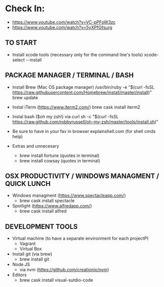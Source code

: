 
# Check In:
* https://www.youtube.com/watch?v=VC-pPFoW3zc
* https://www.youtube.com/watch?v=5yXPfGfsurg

## TO START
* Install xcode tools (necessary only for the command line's tools)
  xcode-select --install
  
## PACKAGE MANAGER / TERMINAL / BASH
* Install Brew (Mac OS package manager)
  /usr/bin/ruby -e "$(curl -fsSL https://raw.githubusercontent.com/Homebrew/install/master/install)"
  brew update

* Instal iTerm (https://www.iterm2.com/)
  brew cask install iterm2  
  
* Instal bash ($oh my zsh!) via curl
  sh -c "$(curl -fsSL https://raw.github.com/robbyrussell/oh-my-zsh/master/tools/install.sh)"

* Be sure to have in your fav in browser explainshell.com (for shell cmds help)

* Extras and unnecesary
  - brew install fortune (quotes in terminal)
  - brew install cowsay (quotes in terminal)
  
## OSX PRODUCTIVITY / WINDOWS MANAGMENT / QUICK LUNCH
* Windows managment (https://www.spectacleapp.com/)
  - brew cask install spectacle
* Spotlight (https://www.alfredapp.com/)
  - brew cask install alfred

## DEVELOPMENT TOOLS
* Virtual machine (to have a separate environment for each projectP)
  - Vagrant
  - Virtual Box
* Install git (via brew)
  - brew install git
* Node.JS
  - via nvm (https://github.com/creationix/nvm)
* Editors
  - brew cask install visual-sutdio-code
